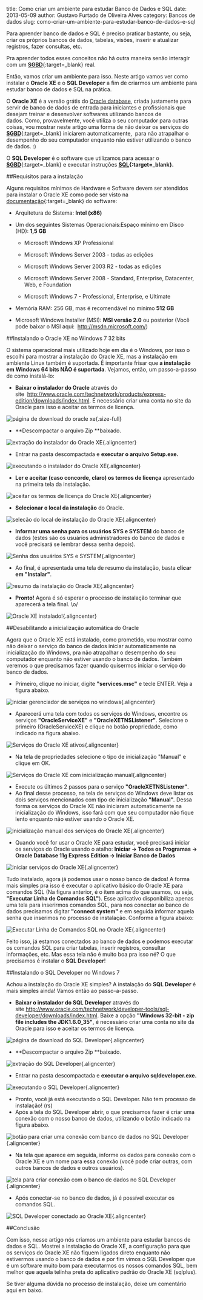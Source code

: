title: Como criar um ambiente para estudar Banco de Dados e SQL
date: 2013-05-09
author: Gustavo Furtado de Oliveira Alves
category: Bancos de dados
slug: como-criar-um-ambiente-para-estudar-banco-de-dados-e-sql

Para aprender banco de
dados e SQL é preciso praticar bastante, ou seja, criar os
próprios bancos de dados, tabelas, visões, inserir e atualizar
registros, fazer consultas, etc.

Pra aprender todos esses conceitos não
há outra maneira senão interagir com um
[**SGBD**](http://www.dicasdeprogramacao.com.br/o-que-e-um-sgbd/ "O que é um SGBD?"){:target=\_blank} real.

Então, vamos criar um ambiente para isso. Neste artigo vamos ver
como instalar o **Oracle XE** e o **SQL Developer** a fim de criarmos um
ambiente para estudar banco de dados e SQL na prática.

O **Oracle XE** é a versão grátis do <span
style="text-decoration: underline;">Oracle database</span>, criada
justamente para servir de banco de dados de entrada para iniciantes e
profissionais que desejam treinar e desenvolver softwares utilizando
bancos de dados. Como, provavelmente, você utiliza o seu computador para
outras coisas, vou mostrar neste artigo uma forma de não deixar os
serviços do
[**SGBD**](http://www.dicasdeprogramacao.com.br/o-que-e-um-sgbd/ "O que é um SGBD?"){:target=\_blank} iniciarem
automaticamente,  para não atrapalhar o desempenho do seu computador
enquanto não estiver utilizando o banco de dados. :)

O **SQL Developer** é o software que utilizamos para acessar o
[**SGBD**](http://www.dicasdeprogramacao.com.br/o-que-e-um-sgbd/ "O que é um SGBD?"){:target=\_blank}
e executar instruções
**[SQL](http://www.dicasdeprogramacao.com.br/o-que-e-sql/ "Você precisa saber o que é SQL!"){:target=\_blank}.**

##Requisitos para a instalação

Alguns requisitos mínimos de Hardware e Software devem ser atendidos
para instalar o Oracle XE como pode ser visto na
[documentação](http://docs.oracle.com/cd/E17781_01/install.112/e18803/toc.htm#autoId2 "Requisitos para instalação do Oracle XE"){:target=\_blank} do
software:

-   Arquitetura de Sistema: **Intel (x86)**
-   Um dos seguintes Sistemas Operacionais:Espaço mínimo em Disco
    (HD): **1,5 GB**
    -   Microsoft Windows XP Professional

    -   Microsoft Windows Server 2003 - todas as edições

    -   Microsoft Windows Server 2003 R2 - todas as edições

    -   Microsoft Windows Server 2008 - Standard, Enterprise,
        Datacenter, Web, e Foundation

    -   Microsoft Windows 7 - Professional, Enterprise, e Ultimate

-   Memória RAM: 256 GB, mas é recomendável no mínimo **512 GB**
-   Microsoft Windows Installer (MSI): **MSI versão 2.0** ou posterior
    (Você pode baixar o MSI aqui:  <http://msdn.microsoft.com/>)

##Instalando o Oracle XE no Windows 7 32 bits

O sistema operacional mais utilizado hoje em dia é o Windows, por isso o
escolhi para mostrar a instalação do Oracle XE, mas a instalação em
ambiente Linux também é suportada. É importante frisar que **a
instalação em Windows 64 bits NÃO é suportada**. Vejamos, então, um
passo-a-passo de como instalá-lo:

-   **Baixar o instalador do Oracle** através do
    site  <http://www.oracle.com/technetwork/products/express-edition/downloads/index.html>.
    É necessário criar uma conta no site da Oracle para isso e aceitar
    os termos de licença.

![página de download do oracle
xe](/images/como-criar-um-ambiente-para-estudar-banco-de-dados-e-sql/página-de-download-do-oracle-xe.png "página de download do oracle xe"){.size-full}

-   **Descompactar o arquivo Zip **baixado.

![extração do instalador do Oracle
XE](/images/como-criar-um-ambiente-para-estudar-banco-de-dados-e-sql/extração-do-instalador-do-Oracle.png){.aligncenter}

-   Entrar na pasta descompactada e **executar o arquivo Setup.exe.**

![executando o instalador do Oracle
XE](/images/como-criar-um-ambiente-para-estudar-banco-de-dados-e-sql/executando-o-instalador-do-Oracle-XE.png){.aligncenter}

-   **Ler e aceitar (caso concorde, claro) os termos de licença**
    apresentado na primeira tela da instalação.

![aceitar os termos de licença do Oracle
XE](/images/como-criar-um-ambiente-para-estudar-banco-de-dados-e-sql/aceitar-os-termos-de-licença-do-Oracle-XE.png){.aligncenter}

-   **Selecionar o local da instalação** do Oracle.

![selecão do local de instalação do Oracle
XE](/images/como-criar-um-ambiente-para-estudar-banco-de-dados-e-sql/selecão-do-local-de-instalação-do-Oracle-XE.png){.aligncenter}

-   **Informar uma senha para os usuários SYS e SYSTEM** do banco de
    dados (estes são os usuários administradores do banco de dados e
    você precisará se lembrar dessa senha depois).

![Senha dos usuários SYS e
SYSTEM](/images/como-criar-um-ambiente-para-estudar-banco-de-dados-e-sql/Senha-dos-usuários-SYS-e-SYSTEM.png){.aligncenter}

-   Ao final, é apresentada uma tela de resumo da instalação, basta
    **clicar em "Instalar"**.

![resumo da instalação do Oracle
XE](/images/como-criar-um-ambiente-para-estudar-banco-de-dados-e-sql/resumo-da-instalação-do-Oracle-XE.png){.aligncenter}

-   <span style="line-height: 13px;">**Pronto!** Agora é só esperar o
    processo de instalação terminar que aparecerá a tela final.
    \\o/</span>

![Oracle XE
instalado!](/images/como-criar-um-ambiente-para-estudar-banco-de-dados-e-sql/Oracle-XE-instalado.png){.aligncenter}

##Desabilitando a inicialização automática do Oracle

Agora que o Oracle XE está instalado, como prometido, vou mostrar como
não deixar o serviço do banco de dados iniciar automaticamente na
inicialização do Windows, pra não atrapalhar o desempenho do seu
computador enquanto não estiver usando o banco de dados. Também veremos
o que precisamos fazer quando quisermos iniciar o serviço do banco de
dados.

-   Primeiro, clique no iniciar, digite **"services.msc"** e
    tecle ENTER. Veja a figura abaixo.

![iniciar gerenciador de serviços no
windows](/images/como-criar-um-ambiente-para-estudar-banco-de-dados-e-sql/iniciar-gerenciador-de-serviços-no-windows.png){.aligncenter}

-   Aparecerá uma tela com todos os serviços do Windows, encontre os
    serviços **"OracleServiceXE"** e **"OracleXETNSListener"**.
    Selecione o primeiro (OracleServiceXE) e clique no botão
    propriedade, como indicado na figura abaixo.

![Serviços do Oracle XE
ativos](/images/como-criar-um-ambiente-para-estudar-banco-de-dados-e-sql/Serviços-do-Oracle-XE-ativos.png){.aligncenter}

-   Na tela de propriedades selecione o tipo de inicialização "Manual" e
    clique em OK.

![Serviços do Oracle XE com inicialização
manual](/images/como-criar-um-ambiente-para-estudar-banco-de-dados-e-sql/Serviços-do-Oracle-XE-com-inicialização-manual.png){.aligncenter}

-   Execute os últimos 2 passos para o serviço
    **"OracleXETNSListener"**.
-   Ao final desse processo, na tela de serviços do Windows deve listar
    os dois serviços mencionados com tipo de inicialização
    **"Manual".** Dessa forma os serviços do Oracle XE não iniciaram
    automaticamente na inicialização do Windows, isso fará com que seu
    computador não fique lento enquanto não estiver usando o Oracle XE.

![inicialização manual dos serviços do Oracle
XE](/images/como-criar-um-ambiente-para-estudar-banco-de-dados-e-sql/inicialização-manual-dos-serviços-do-Oracle-XE.png){.aligncenter}

-   Quando você for usar o Oracle XE para estudar, você precisará
    iniciar os serviços do Oracle usando o atalho: **Iniciar -&gt; Todos
    os Programas -&gt; Oracle Database 11g Express Edition -&gt; Iniciar
    Banco de Dados**

![iniciar serviços do Oracle
XE](/images/como-criar-um-ambiente-para-estudar-banco-de-dados-e-sql/iniciar-serviços-do-Oracle-XE.png){.aligncenter}

Tudo instalado, agora já podemos usar o nosso banco de dados! A forma
mais simples pra isso é executar o aplicativo básico do Oracle XE para
comandos SQL (Na figura anterior, é o item acima do que usamos, ou seja,
**"Executar Linha de Comandos SQL"**). Esse aplicativo disponibiliza
apenas uma tela para inserirmos comandos SQL, para nos conectar ao banco
de dados precisamos digitar **"connect system"** e em seguida informar
aquela senha que inserimos no processo de instalação. Conforme a figura
abaixo:

![Executar Linha de Comandos SQL no Oracle
XE](/images/como-criar-um-ambiente-para-estudar-banco-de-dados-e-sql/Executar-Linha-de-Comandos-SQL-no-Oracle-XE.png){.aligncenter}

Feito isso, já estamos conectados ao banco de dados e podemos executar
os comandos SQL para criar tabelas, inserir registros, consultar
informações, etc. Mas essa tela não é muito boa pra isso né? O que
precisamos é instalar o **SQL Developer**!

##Instalando o SQL Developer no Windows 7

Achou a instalação do Oracle XE simples? A instalação do **SQL
Developer** é mais simples ainda! Vamos então ao passo-a-passo.

-   <span style="line-height: 13px;">**Baixar o instalador** **do SQL
    Developer** através do
    site <http://www.oracle.com/technetwork/developer-tools/sql-developer/downloads/index.html>.
    Baixe a opção **"Windows 32-bit - zip file includes the
    JDK1.6.0\_35"**, é necessário criar uma conta no site da Oracle para
    isso e aceitar os termos de licença.\
    </span>

![página de download do SQL
Developer](/images/como-criar-um-ambiente-para-estudar-banco-de-dados-e-sql/página-de-download-do-SQL-Developer.png){.aligncenter}

-   **Descompactar o arquivo Zip **baixado.

![extração do SQL
Developer](/images/como-criar-um-ambiente-para-estudar-banco-de-dados-e-sql/extração-do-SQL-Developer.png){.aligncenter}

-   Entrar na pasta descompactada e **executar o
    arquivo sqldeveloper.exe.**

![executando o SQL
Developer](/images/como-criar-um-ambiente-para-estudar-banco-de-dados-e-sql/executando-o-SQL-Developer.png){.aligncenter}

-   <span style="line-height: 13px;">Pronto, você já está executando o
    SQL Developer. Não tem processo de instalação! (rs)</span>
-   Após a tela do SQL Developer abrir, o que precisamos fazer é criar
    uma conexão com o nosso banco de dados, utilizando o botão indicado
    na figura abaixo.

![botão para criar uma conexão com banco de dados no SQL
Developer](/images/como-criar-um-ambiente-para-estudar-banco-de-dados-e-sql/botão-para-criar-uma-conexão-com-banco-de-dados-no-SQL-Developer.png){.aligncenter}

-   <span style="line-height: 13px;">Na tela que aparece em seguida,
    informe os dados para conexão com o Oracle XE e um nome para essa
    conexão (você pode criar outras, com outros bancos de dados e
    outros usuários).</span>

![tela para criar conexão com o banco de dados no SQL
Developer](/images/como-criar-um-ambiente-para-estudar-banco-de-dados-e-sql/tela-para-criar-conexão-com-o-banco-de-dados-no-SQL-Developer.png){.aligncenter}

-   Após conectar-se no banco de dados, já é possível executar os
    comandos SQL.

![SQL Developer conectado ao Oracle
XE](/images/como-criar-um-ambiente-para-estudar-banco-de-dados-e-sql/SQL-Developer-conectado-ao-Oracle-XE.png){.aligncenter}

##Conclusão

Com isso, nesse artigo nós criamos um ambiente para estudar bancos de
dados e SQL. Mostrei a instalação do Oracle XE, a configuração para que
os serviços do Oracle XE não fiquem ligados direto enquanto não
estivermos usando o banco de dados e por fim vimos o SQL Developer que é
um software muito bom para executarmos os nossos comandos SQL, bem
melhor que aquela telinha preta do aplicativo padrão do Oracle XE
(sqlplus).

Se tiver alguma dúvida no processo de instalação, deixe um comentário
aqui em baixo.
